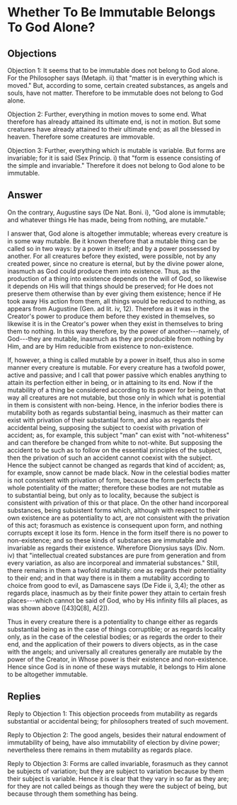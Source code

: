 # Whether To Be Immutable Belongs To God Alone?

## Objections

Objection 1: It seems that to be immutable does not belong to God alone. For the Philosopher says (Metaph. ii) that "matter is in everything which is moved." But, according to some, certain created substances, as angels and souls, have not matter. Therefore to be immutable does not belong to God alone.

Objection 2: Further, everything in motion moves to some end. What therefore has already attained its ultimate end, is not in motion. But some creatures have already attained to their ultimate end; as all the blessed in heaven. Therefore some creatures are immovable.

Objection 3: Further, everything which is mutable is variable. But forms are invariable; for it is said (Sex Princip. i) that "form is essence consisting of the simple and invariable." Therefore it does not belong to God alone to be immutable.

## Answer

On the contrary, Augustine says (De Nat. Boni. i), "God alone is immutable; and whatever things He has made, being from nothing, are mutable."

I answer that, God alone is altogether immutable; whereas every creature is in some way mutable. Be it known therefore that a mutable thing can be called so in two ways: by a power in itself; and by a power possessed by another. For all creatures before they existed, were possible, not by any created power, since no creature is eternal, but by the divine power alone, inasmuch as God could produce them into existence. Thus, as the production of a thing into existence depends on the will of God, so likewise it depends on His will that things should be preserved; for He does not preserve them otherwise than by ever giving them existence; hence if He took away His action from them, all things would be reduced to nothing, as appears from Augustine (Gen. ad lit. iv, 12). Therefore as it was in the Creator's power to produce them before they existed in themselves, so likewise it is in the Creator's power when they exist in themselves to bring them to nothing. In this way therefore, by the power of another---namely, of God---they are mutable, inasmuch as they are producible from nothing by Him, and are by Him reducible from existence to non-existence.

If, however, a thing is called mutable by a power in itself, thus also in some manner every creature is mutable. For every creature has a twofold power, active and passive; and I call that power passive which enables anything to attain its perfection either in being, or in attaining to its end. Now if the mutability of a thing be considered according to its power for being, in that way all creatures are not mutable, but those only in which what is potential in them is consistent with non-being. Hence, in the inferior bodies there is mutability both as regards substantial being, inasmuch as their matter can exist with privation of their substantial form, and also as regards their accidental being, supposing the subject to coexist with privation of accident; as, for example, this subject "man" can exist with "not-whiteness" and can therefore be changed from white to not-white. But supposing the accident to be such as to follow on the essential principles of the subject, then the privation of such an accident cannot coexist with the subject. Hence the subject cannot be changed as regards that kind of accident; as, for example, snow cannot be made black. Now in the celestial bodies matter is not consistent with privation of form, because the form perfects the whole potentiality of the matter; therefore these bodies are not mutable as to substantial being, but only as to locality, because the subject is consistent with privation of this or that place. On the other hand incorporeal substances, being subsistent forms which, although with respect to their own existence are as potentiality to act, are not consistent with the privation of this act; forasmuch as existence is consequent upon form, and nothing corrupts except it lose its form. Hence in the form itself there is no power to non-existence; and so these kinds of substances are immutable and invariable as regards their existence. Wherefore Dionysius says (Div. Nom. iv) that "intellectual created substances are pure from generation and from every variation, as also are incorporeal and immaterial substances." Still, there remains in them a twofold mutability: one as regards their potentiality to their end; and in that way there is in them a mutability according to choice from good to evil, as Damascene says (De Fide ii, 3,4); the other as regards place, inasmuch as by their finite power they attain to certain fresh places---which cannot be said of God, who by His infinity fills all places, as was shown above ([43]Q[8], A[2]).

Thus in every creature there is a potentiality to change either as regards substantial being as in the case of things corruptible; or as regards locality only, as in the case of the celestial bodies; or as regards the order to their end, and the application of their powers to divers objects, as in the case with the angels; and universally all creatures generally are mutable by the power of the Creator, in Whose power is their existence and non-existence. Hence since God is in none of these ways mutable, it belongs to Him alone to be altogether immutable.

## Replies

Reply to Objection 1: This objection proceeds from mutability as regards substantial or accidental being; for philosophers treated of such movement.

Reply to Objection 2: The good angels, besides their natural endowment of immutability of being, have also immutability of election by divine power; nevertheless there remains in them mutability as regards place.

Reply to Objection 3: Forms are called invariable, forasmuch as they cannot be subjects of variation; but they are subject to variation because by them their subject is variable. Hence it is clear that they vary in so far as they are; for they are not called beings as though they were the subject of being, but because through them something has being.